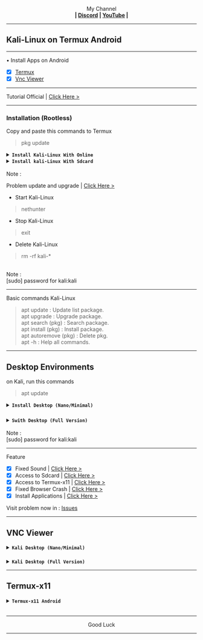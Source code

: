 
<p align="center">My Channel</br><b>
| <a href="https://discord.gg/GCehyym">Discord</a> | <a href="https://youtube.com/channel/UC3sLb7eZCu72iv3G1yUhUHQ">YouTube</a> |</b></p>

---
## Kali-Linux on Termux Android

---
• Install Apps on Android
- [x] [Termux](https://apkcombo.com/id/termux/com.termux)
- [x] [Vnc Viewer](https://play.google.com/store/apps/details?id=com.realvnc.viewer.android)

---
Tutorial Official | [Click Here >](https://www.kali.org/docs/nethunter/nethunter-rootless)

---
### Installation (Rootless)</br>
Copy and paste this commands to Termux

> pkg update

<details><summary><b><code>Install Kali-Linux With Online</code></b></summary>
on Termux, run this command

#### Install Kali-linux
Rootfs : Armhf, Arm64, i386, Amd64
```
pkg install wget -y ; wget -O install-nethunter-termux https://offs.ec/2MceZWr ; chmod +x install-nethunter-termux ; ./install-nethunter-termux
```

</br>
Note :</br>

* Kali Nano (Cli)
* Kali Minimal (Cli + Pkg Kali)
* Kali Full (Cli + Pkg Kali + Desktop)

Kali Full file size is < 2Gb, the extract time is 10-15 minutes and when it is finished it will be taken to the Kali-Nethunter menu.

---
</details>

<details></br><summary><b><code>Install kali-Linux With Sdcard</code></b></summary>

Before downloading, run this command to termux :

> uname -m

* kalifs-armhf (Arm-v7)
* kalifs-arm64 (Aarch64)
* kalifs-i386  (X86)
* kalifs-amd64 (X86_64)

- [x] [Link Download](http://kali.download/nethunter-images/current/rootfs/?C=S&O=D)

</br>
Note :</br>

* Kali Nano (Cli)
* Kali Minimal (Cli + Pkg Kali)
* Kali Full (Cli + Pkg Kali + Desktop)

---
on Termux, run this commands

> termux-setup-storage

> cd /sdcard/Download

> cp (Name file).tar.xz ~/

> cd

#### Install Kali-linux
```
pkg install wget -y ; wget -O install-nethunter-termux https://offs.ec/2MceZWr ; chmod +x install-nethunter-termux ; ./install-nethunter-termux
```

* Select number, enter.

Note :</br>
If there are options (Y/N), select (N) all. the extract time is 10-15 minutes and when it is finished it will be taken to the Kali-Nethunter menu.

---
</details>

</br>
Note :</br>

Problem update and upgrade | [Click Here >](https://github.com/wahasa/Kali-Nethunter/issues/7#issuecomment-1905351583)

* Start Kali-Linux
> nethunter

* Stop Kali-Linux
> exit

* Delete Kali-Linux
> rm -rf kali-*

</br>
Note :</br>
[sudo] password for kali:kali
</br>

---
Basic commands Kali-Linux
> apt update : Update list package.</br>
> apt upgrade : Upgrade package.</br>
> apt search (pkg) : Search package.</br>
> apt install (pkg) : Install package.</br>
> apt autoremove (pkg) : Delete pkg.</br>
> apt -h : Help all commands.

---
## Desktop Environments
on Kali, run this commands

> apt update

<details></br><summary><b><code>Install Desktop (Nano/Minimal)</code></b></summary>

* Xfce Desktop
```
sudo apt install wget -y ; wget https://raw.githubusercontent.com/wahasa/Kali-Nethunter/main/Desktop/de-xfce.sh ; chmod +x de-xfce.sh ; ./de-xfce.sh
```

* Lxde Desktop
```
sudo apt install wget -y ; wget https://raw.githubusercontent.com/wahasa/Kali-Nethunter/main/Desktop/de-lxde.sh ; chmod +x de-lxde.sh ; ./de-lxde.sh
```

* Lxqt Desktop
```
sudo apt install wget -y ; wget https://raw.githubusercontent.com/wahasa/Kali-Nethunter/main/Desktop/de-lxqt.sh ; chmod +x de-lxqt.sh ; ./de-lxqt.sh
```

* Kde Desktop
```
sudo apt install wget -y ; wget https://raw.githubusercontent.com/wahasa/Kali-Nethunter/main/Desktop/de-kde.sh ; chmod +x de-kde.sh ; ./de-kde.sh
```

* Gnome Desktop

[> Click Here <](https://github.com/wahasa/Kali-Nethunter/blob/main/Kali/gnome.md)

---
</details>

###
<details></br><summary><b><code>Swith Desktop (Full Version)</code></b></summary>

* Swith to Lxde
```
sudo apt install wget -y ; wget https://raw.githubusercontent.com/wahasa/Kali-Nethunter/main/Switch/xfce-lxde.sh ; chmod +x xfce-lxde.sh ; ./xfce-lxde.sh
```

* Swith to Lxqt
```
sudo apt install wget -y ; wget https://raw.githubusercontent.com/wahasa/Kali-Nethunter/main/Switch/xfce-lxqt.sh ; chmod +x xfce-lxqt.sh ; ./xfce-lxqt.sh
```

* Swith to Kde
```
sudo apt install wget -y ; wget https://raw.githubusercontent.com/wahasa/Kali-Nethunter/main/Switch/xfce-kde.sh ; chmod +x xfce-kde.sh ; ./xfce-kde.sh
```

* Swith to Gnome

[> Click Here <](https://github.com/wahasa/Kali-Nethunter/blob/main/xfce-gnome.md)

---
After switching run the command :
```
nano .vnc/xstartup
```

Put a sign (#) on the previous desktop and unmark (#) on the selected desktop.
</details>

</br>
Note :</br>
[sudo] password for kali:kali

---
Feature
- [x] Fixed Sound          | [Click Here >](https://github.com/wahasa/Kali-Nethunter/tree/main/Note)
- [x] Access to Sdcard     | [Click Here >](https://github.com/wahasa/Kali-Nethunter/tree/main/Note)
- [x] Access to Termux-x11 | [Click Here >](https://github.com/wahasa/Kali-Nethunter/tree/main/Note)
- [x] Fixed Browser Crash  | [Click Here >](https://github.com/wahasa/Kali-Nethunter/tree/main/Note)
- [x] Install Applications | [Click Here >](https://github.com/wahasa/Kali-Nethunter/tree/main/Apps)

Visit problem now in : 
[Issues](https://github.com/wahasa/nethunter/issues)

---
## VNC Viewer
<details></br><summary><b><code>Kali Desktop (Nano/Minimal)</code></b></summary>

* Start VNC Server

on Kali, run this command to start
```
vnc-start
```

* Open Vnc Viewer

Add (+) VNC Client to connect, fill with :

Address
```
localhost:1
```

Name
```
Kali Desktop
```

To disconnect VNC Client, click (X) on the right.

* Stop VNC Server

on kali, run this command to stop
```
vnc-stop
```

---
</details>

####
<details></br><summary><b><code>Kali Desktop (Full Version)</code></b></summary>

* Start VNC Server

on Kali, run this command to start
```
kex
```

* Open Vnc Viewer

Add (+) VNC Client to connect, fill with :

Address
```
localhost:1
```

Name
```
Kali-Nethunter
```

To disconnect VNC Client, click (X) on the right.

* Stop VNC Server

on kali, run this command to stop
```
kex stop
```
</details>

---
## Termux-x11
<details></br><summary><b><code>Termux-x11 Android</code></b></summary>

[> Click Here <](https://github.com/wahasa/Kali-Nethunter/blob/main/Note/Termux-x11fix.md)
</details>
</br>

---
<p align="center">Good Luck</p>

---
